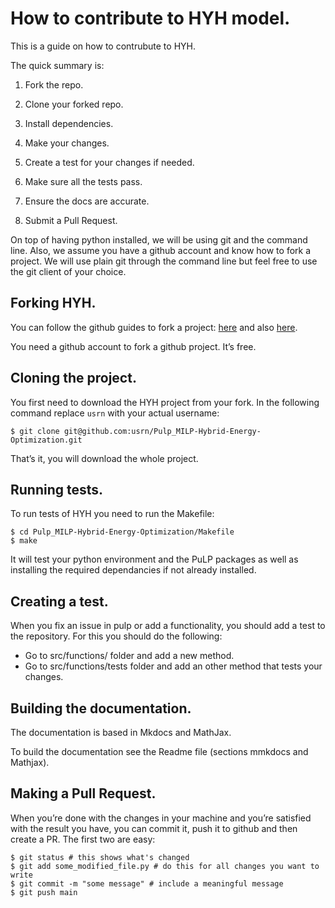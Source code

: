 # How to contribute to HYH model.

This is a guide on how to contrubute to HYH.

The quick summary is:

1. Fork the repo.

2. Clone your forked repo.

3. Install dependencies.

4. Make your changes.

5. Create a test for your changes if needed.

6. Make sure all the tests pass.

7. Ensure the docs are accurate.

8. Submit a Pull Request.

On top of having python installed, we will be using git and the command line. Also, we assume you have a github account and know how to fork a project. We will use plain git through the command line but feel free to use the git client of your choice.

## Forking HYH.
You can follow the github guides to fork a project: [here](https://docs.github.com/en/get-started/quickstart/contributing-to-projects) and also [here](https://docs.github.com/en/get-started/quickstart/fork-a-repo).

You need a github account to fork a github project. It’s free.

## Cloning the project. 
You first need to download the HYH project from your fork. In the following command replace ``usrn`` with your actual username:

```
$ git clone git@github.com:usrn/Pulp_MILP-Hybrid-Energy-Optimization.git
```
That’s it, you will download the whole project.


## Running tests.
To run tests of HYH you need to run the Makefile:

```
$ cd Pulp_MILP-Hybrid-Energy-Optimization/Makefile
$ make
```
It will test your python environment and the PuLP packages as well as installing the required dependancies if not already installed.

## Creating a test.
When you fix an issue in pulp or add a functionality, you should add a test to the repository. For this you should do the following: 

 - Go to src/functions/ folder and add a new method.
 - Go to src/functions/tests folder and add an other method that tests your changes.


## Building the documentation.
The documentation is based in Mkdocs and MathJax.

To build the documentation see the Readme file (sections mmkdocs and Mathjax). 

## Making a Pull Request.
When you’re done with the changes in your machine and you’re satisfied with the result you have, you can commit it, push it to github and then create a PR. The first two are easy:

```
$ git status # this shows what's changed
$ git add some_modified_file.py # do this for all changes you want to write
$ git commit -m "some message" # include a meaningful message
$ git push main
```